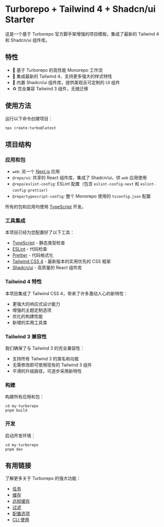 # Turborepo + Tailwind 4 + Shadcn/ui Starter

这是一个基于 Turborepo 官方脚手架增强的项目模板，集成了最新的 Tailwind 4 和 Shadcn/ui 组件库。

## 特性

- 🚀 基于 Turborepo 的高性能 Monorepo 工作流
- 💎 集成最新的 Tailwind 4，支持更多强大的样式特性
- 🎨 内置 Shadcn/ui 组件库，提供美观且可定制的 UI 组件
- ♻️ 完全兼容 Tailwind 3 组件，无缝迁移

## 使用方法

运行以下命令创建项目：

```sh
npx create-turbo@latest
```

## 项目结构

### 应用和包

- `web`: 另一个 [Next.js](https://nextjs.org/) 应用
- `@repo/ui`: 共享的 React 组件库，集成了 Shadcn/ui，供 `web` 应用使用
- `@repo/eslint-config`: ESLint 配置（包含 `eslint-config-next` 和 `eslint-config-prettier`）
- `@repo/typescript-config`: 整个 Monorepo 使用的 `tsconfig.json` 配置

所有的包和应用均使用 [TypeScript](https://www.typescriptlang.org/) 开发。

### 工具集成

本项目已经为您配置好了以下工具：

- [TypeScript](https://www.typescriptlang.org/) - 静态类型检查
- [ESLint](https://eslint.org/) - 代码检查
- [Prettier](https://prettier.io) - 代码格式化
- [Tailwind CSS 4](https://tailwindcss.com) - 最新版本的实用优先的 CSS 框架
- [Shadcn/ui](https://ui.shadcn.com) - 高质量的 React 组件库

### Tailwind 4 特性

本项目集成了 Tailwind CSS 4，带来了许多激动人心的新特性：

- 更强大的响应式设计能力
- 增强的主题定制选项
- 优化的构建性能
- 新增的实用工具类

### Tailwind 3 兼容性

我们确保了与 Tailwind 3 的完全兼容性：

- 支持所有 Tailwind 3 的类名和功能
- 无需修改即可使用现有的 Tailwind 3 组件
- 平滑的升级路径，可逐步采用新特性

### 构建

构建所有应用和包：

```
cd my-turborepo
pnpm build
```

### 开发

启动开发环境：

```
cd my-turborepo
pnpm dev
```

## 有用链接

了解更多关于 Turborepo 的强大功能：

- [任务](https://turbo.build/repo/docs/core-concepts/monorepos/running-tasks)
- [缓存](https://turbo.build/repo/docs/core-concepts/caching)
- [远程缓存](https://turbo.build/repo/docs/core-concepts/remote-caching)
- [过滤](https://turbo.build/repo/docs/core-concepts/monorepos/filtering)
- [配置选项](https://turbo.build/repo/docs/reference/configuration)
- [CLI 使用](https://turbo.build/repo/docs/reference/command-line-reference)
